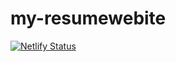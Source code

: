 # my-resumewebite
[![Netlify Status](https://api.netlify.com/api/v1/badges/021bb8a2-139b-4137-9a29-23e3ba6b1e66/deploy-status)](https://app.netlify.com/sites/classy-peony-e822c9/deploys)
